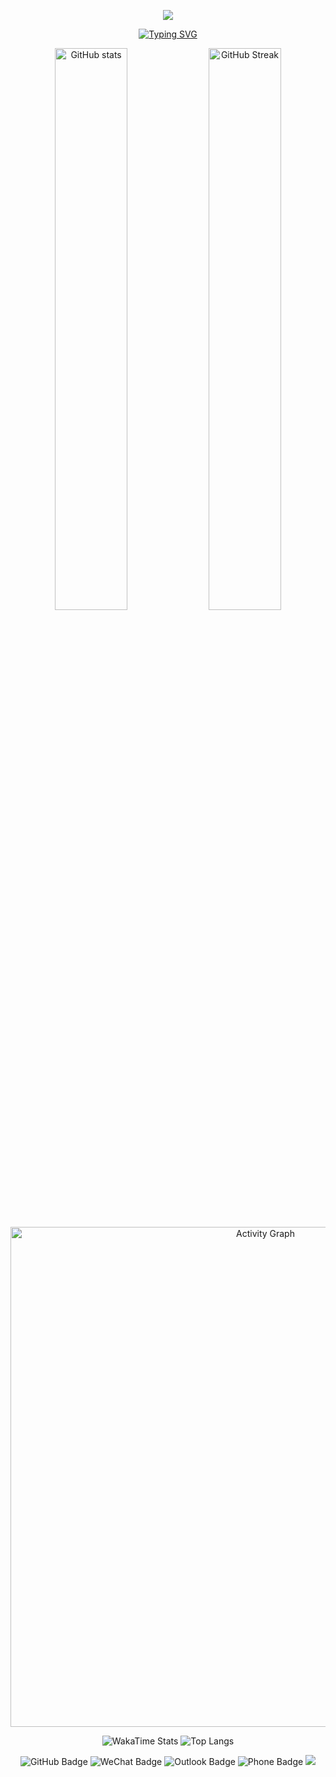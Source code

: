 <!-- Top banner -->
<p align="center">
  <img src="https://capsule-render.vercel.app/api?type=waving&color=timeGradient&height=300&section=header&text=HI%20THERE!&fontSize=90&fontAlign=50&fontAlignY=30&desc=This%20is%20Zexin_LEI!&descAlign=50&descSize=30&descAlignY=60&animation=twinkling" />
</p>

<!-- Welcome to my Github profile page! -->
<p align="center">
  <a href="https://git.io/typing-svg">
    <img src="https://readme-typing-svg.demolab.com?font=Fira+Code&pause=1000&width=435&lines=Welcome+to+my+GitHub+profile+page!" alt="Typing SVG" />
  </a>
</p>

<!-- GitHub Stats + Streak -->
<p align="center">
  <img width="48%" src="https://github-readme-stats.vercel.app/api?username=Raidon2003&show_icons=true&theme=transparent&hide_border=true" alt="GitHub stats" />
  <img width="48%" src="https://streak-stats.demolab.com?user=Raidon2003&theme=transparent&hide_border=true&mode=weekly" alt="GitHub Streak" />
</p>

<!-- GitHub Contribution Graph -->
<p align="center">
  <img width="800" src="https://github-readme-activity-graph.vercel.app/graph?username=Raidon2003&theme=github-compact&hide_border=true&area=true" alt="Activity Graph" />
</p>

<!-- WakaTime + Top Languages -->
<p align="center">
  <img align="top" src="https://github-readme-stats.vercel.app/api/wakatime?username=Turtle20241&theme=transparent&hide_border=true&layout=compact&langs_count=22" alt="WakaTime Stats" />
  <img align="top" src="https://github-readme-stats.vercel.app/api/top-langs/?username=Raidon2003&theme=transparent&hide_border=true&layout=donut-vertical&langs_count=6" alt="Top Langs" />
</p>



<p align="center">
  <img src="https://img.shields.io/badge/GitHub-Turtle20241-blue?logo=github" alt="GitHub Badge" />
  <img src="https://img.shields.io/badge/WeChat-13760962030-07C160?logo=wechat" alt="WeChat Badge" />
  <img src="https://img.shields.io/badge/Outlook-Zexin_LEIoutlook.com-0078D4?logo=microsoft-outlook&logoColor=white" alt="Outlook Badge" />
  <img src="https://img.shields.io/badge/Phone-137--6096--2030-blue?logo=telephone&logoColor=white" alt="Phone Badge" />
  <img src="https://komarev.com/ghpvc/?username=Turtle20241&abbreviated=true" />
</p>





